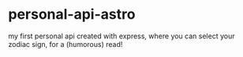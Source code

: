 # personal-api-astro
my first personal api created with express, where you can select your zodiac sign, for a (humorous) read!
